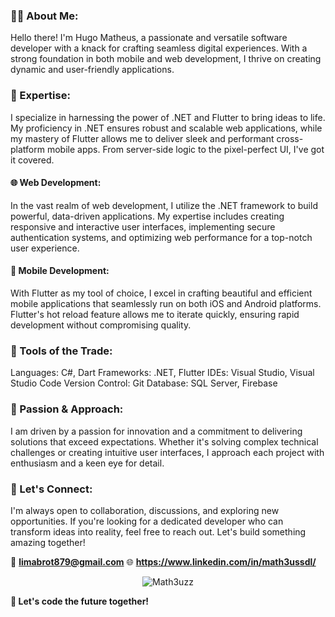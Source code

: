 <h3>👨‍💻 About Me:</h3>

<p>
  Hello there! I'm Hugo Matheus, a passionate and versatile software developer with a knack for crafting seamless digital experiences. With a strong foundation in both mobile and web development, I thrive on creating dynamic and user-friendly applications.
</p>

<h3>🚀 Expertise:</h3>

<p>
  I specialize in harnessing the power of .NET and Flutter to bring ideas to life. My proficiency in .NET ensures robust and scalable web applications, while my mastery of Flutter allows me to deliver sleek and performant cross-platform mobile apps. From server-side logic to the pixel-perfect UI, I've got it covered.
</p>

<h4>🌐 Web Development:</h4>

<p>
  In the vast realm of web development, I utilize the .NET framework to build powerful, data-driven applications. My expertise includes creating responsive and interactive user interfaces, implementing secure authentication systems, and optimizing web performance for a top-notch user experience.  
</p>

<h4>📱 Mobile Development:</h4>

<p>
  With Flutter as my tool of choice, I excel in crafting beautiful and efficient mobile applications that seamlessly run on both iOS and Android platforms. Flutter's hot reload feature allows me to iterate quickly, ensuring rapid development without compromising quality.
</p>

<h3>🔧 Tools of the Trade:</h3>

Languages: C#, Dart
Frameworks: .NET, Flutter
IDEs: Visual Studio, Visual Studio Code
Version Control: Git
Database: SQL Server, Firebase

<h3>🌟 Passion & Approach:</h3>

<p>
  I am driven by a passion for innovation and a commitment to delivering solutions that exceed expectations. Whether it's solving complex technical challenges or creating intuitive user interfaces, I approach each project with enthusiasm and a keen eye for detail.
</p>

<h3>💬 Let's Connect:</h3>

<p>
  I'm always open to collaboration, discussions, and exploring new opportunities. If you're looking for a dedicated developer who can transform ideas into reality, feel free to reach out. Let's build something amazing together!
</p>

📧 **limabrot879@gmail.com**
🌐 **https://www.linkedin.com/in/math3ussdl/**

<p align="center">
  <img src="https://github-readme-stats.vercel.app/api?username=math3ussdl&show_icons=true" alt="Math3uzz" />
</p>

**🚀 Let's code the future together!**
